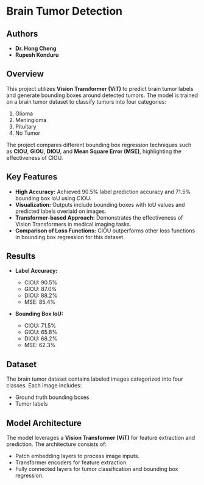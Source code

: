 # Brain Tumor Detection

## Authors  
- **Dr. Hong Cheng** 
- **Rupesh Konduru** 

## Overview  
This project utilizes **Vision Transformer (ViT)** to predict brain tumor labels and generate bounding boxes around detected tumors. The model is trained on a brain tumor dataset to classify tumors into four categories:  
1. Glioma  
2. Meningioma  
3. Pituitary  
4. No Tumor  

The project compares different bounding box regression techniques such as **CIOU**, **GIOU**, **DIOU**, and **Mean Square Error (MSE)**, highlighting the effectiveness of CIOU.  

## Key Features  
- **High Accuracy:** Achieved 90.5% label prediction accuracy and 71.5% bounding box IoU using CIOU.  
- **Visualization:** Outputs include bounding boxes with IoU values and predicted labels overlaid on images.  
- **Transformer-based Approach:** Demonstrates the effectiveness of Vision Transformers in medical imaging tasks.  
- **Comparison of Loss Functions:** CIOU outperforms other loss functions in bounding box regression for this dataset.  

## Results  
- **Label Accuracy:**  
  - CIOU: 90.5%  
  - GIOU: 87.0%  
  - DIOU: 88.2%  
  - MSE: 85.4%  

- **Bounding Box IoU:**  
  - CIOU: 71.5%  
  - GIOU: 65.8%  
  - DIOU: 68.2%  
  - MSE: 62.3%  

## Dataset  
The brain tumor dataset contains labeled images categorized into four classes. Each image includes:  
- Ground truth bounding boxes  
- Tumor labels  

## Model Architecture  
The model leverages a **Vision Transformer (ViT)** for feature extraction and prediction. The architecture consists of:  
- Patch embedding layers to process image inputs.  
- Transformer encoders for feature extraction.  
- Fully connected layers for tumor classification and bounding box regression.  


